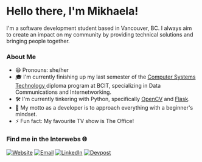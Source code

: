 <h1> Hello there, I'm Mikhaela! </h1>

I'm a software development student based in Vancouver, BC. I always aim to create an impact on my community by providing technical solutions and bringing people together.


<h3> About Me </h3>

- 😄  Pronouns: she/her
- 🎓  I'm currently finishing up my last semester of the <a href="https://www.bcit.ca/programs/computer-systems-technology-diploma-full-time-5500dipma/">Computer Systems Technology </a>diploma program at BCIT, specializing in Data Communications and Internetworking.
- 🛠️ I'm currently tinkering with Python, specifically 
<a href="https://opencv.org/">OpenCV</a> and 
<a href="https://flask.palletsprojects.com/en/1.1.x/">Flask</a>.
- 🌱 My motto as a developer is to approach everything with a beginner's mindset.
- ⚡ Fun fact: My favourite TV show is The Office!


<h3> Find me in the Interwebs 🌐 </h3>

<p>
  
<a href="https://mlayon.me"><img alt="Website" src="https://img.shields.io/badge/Website-4285F4?style=for-the-badge&logo=chrome&logoColor=white"></a>
<a href="mailto:mikhaelalayon@gmail.com"><img alt="Email" src="https://img.shields.io/badge/Email-D14836?style=for-the-badge&logo=gmail&logoColor=white"></a>
<a href="https://www.linkedin.com/in/mikhaela-layon/"><img alt="LinkedIn" src="https://img.shields.io/badge/LinkedIn-0077B5?style=for-the-badge&logo=linkedin&logoColor=white"></a>
<a href="https://devpost.com/mlayon"><img alt="Devpost" src="https://img.shields.io/badge/Devpost-003E54?style=for-the-badge&logo=devpost&logoColor=white"></a>
</p>
